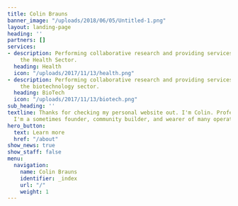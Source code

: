 ```yaml
---
title: Colin Brauns
banner_image: "/uploads/2018/06/05/Untitled-1.png"
layout: landing-page
heading: ''
partners: []
services:
- description: Performing collaborative research and providing services to support
    the Health Sector.
  heading: Health
  icon: "/uploads/2017/11/13/health.png"
- description: Performing collaborative research and providing services to support
    the biotechnology sector.
  heading: BioTech
  icon: "/uploads/2017/11/13/biotech.png"
sub_heading: ''
textline: Thanks for checking my personal website out. I'm Colin. Professionally,
  I'm a sometimes founder, community builder, and wearer of many operational hats.
hero_button:
  text: Learn more
  href: "/about"
show_news: true
show_staff: false
menu:
  navigation:
    name: Colin Brauns
    identifier: _index
    url: "/"
    weight: 1
---
```

